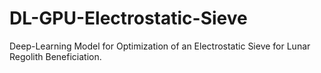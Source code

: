 # DL-GPU-Electrostatic-Sieve
Deep-Learning Model for Optimization of an Electrostatic Sieve for Lunar Regolith Beneficiation.
